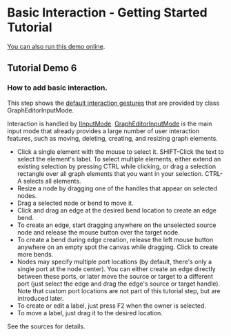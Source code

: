 <!--
 //////////////////////////////////////////////////////////////////////////////
 // @license
 // This demo file is part of yFiles for HTML 2.3.0.3.
 // Use is subject to license terms.
 //
 // Copyright (c) 2000-2020 by yWorks GmbH, Vor dem Kreuzberg 28,
 // 72070 Tuebingen, Germany. All rights reserved.
 //
 //////////////////////////////////////////////////////////////////////////////
-->
# Basic Interaction - Getting Started Tutorial

[You can also run this demo online](https://live.yworks.com/demos/01-tutorial-getting-started/06-basic-interaction/index.html).

## Tutorial Demo 6

### How to add basic interaction.

This step shows the [default interaction gestures](https://docs.yworks.com/yfileshtml/#/dguide/interaction) that are provided by class GraphEditorInputMode.

Interaction is handled by [IInputMode](https://docs.yworks.com/yfileshtml/#/api/IInputMode). [GraphEditorInputMode](https://docs.yworks.com/yfileshtml/#/api/GraphEditorInputMode) is the main input mode that already provides a large number of user interaction features, such as moving, deleting, creating, and resizing graph elements.

- Click a single element with the mouse to select it. SHIFT-Click the text to select the element's label. To select multiple elements, either extend an existing selection by pressing CTRL while clicking, or drag a selection rectangle over all graph elements that you want in your selection. CTRL-A selects all elements.
- Resize a node by dragging one of the handles that appear on selected nodes.
- Drag a selected node or bend to move it.
- Click and drag an edge at the desired bend location to create an edge bend.
- To create an edge, start dragging anywhere on the unselected source node and release the mouse button over the target node.
- To create a bend during edge creation, release the left mouse button anywhere on an empty spot the canvas while dragging. Click to create more bends.
- Nodes may specify multiple port locations (by default, there's only a single port at the node center). You can either create an edge directly between these ports, or later move the source or target to a different port (just select the edge and drag the edge's source or target handle). Note that custom port locations are not part of this tutorial step, but are introduced later.
- To create or edit a label, just press F2 when the owner is selected.
- To move a label, just drag it to the desired location.

See the sources for details.
